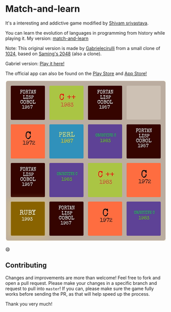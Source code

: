 # Match-and-learn

It's a interesting and addictive game modified by [Shivam srivastava](https://github.com/er1shivam/).

You can learn the evolution of languages in programming from history while playing it.
My version:  [match-and-learn](http://er1shivam.github.io/match-and-learn/) 

Note: This original version is made by  <a href="https://www.github.com/gabrielecirulli" target="_blank">Gabrielecirulli</a> from a small clone of [1024](https://play.google.com/store/apps/details?id=com.veewo.a1024), based on [Saming's 2048](http://saming.fr/p/2048/) (also a clone).

Gabriel version: [Play it here!](http://gabrielecirulli.github.io/2048/)

The official app can also be found on the [Play Store](https://play.google.com/store/apps/details?id=com.gabrielecirulli.app2048) and [App Store!](https://itunes.apple.com/us/app/2048-by-gabriele-cirulli/id868076805)



<p align="center">
  <img src="screenshot.PNG"
  alt="Screenshot"/>
</p>

:smile:

## Contributing
Changes and improvements are more than welcome! Feel free to fork and open a pull request. Please make your changes in a specific branch and request to pull into `master`! If you can, please make sure the game fully works before sending the PR, as that will help speed up the process.

Thank you very much!
